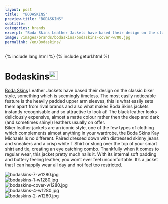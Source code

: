 ```yaml
---
layout: post
title:  "BODASKINS"
preview-title: "BODASKINS"
subtitle:
categories: brands
excerpt: "Boda Skins Leather Jackets have based their design on the classic biker style, something which is seemingly timeless" 
image: /images/brands/bodaskins/bodaskins-cover-w700.jpg
permalink: /en/Bodaskins/
---
```

{% include lang.html %}
{% include geturl.html %}
<div class="dark-grey-bg">
    <div class="container">
        <div class="row">
            <div class="col section ft-white ft-300">
                <h1 class="white-color">Bodaskins<img class="space" src="{{ '/assets/images/aquarius.png' | prepend: SourceUrl }}" width="27"></h1>
                <p><a class="red ft-400" href="https://instagram.com/bodaskins?utm_source=ig_profile_share&igshid=l90t2usf4hgu/" target="_blank">Boda Skins</a> Leather Jackets have based their design on the classic biker style, something which is seemingly timeless. The most easily noticeable feature is the heavily padded upper arm sleeves, this is what easily sets them apart from rival brands and also what makes Boda Skins jackets instantly recognisable and so attractive to look at! The black leather looks deliciously expensive, almost a matte colour rather then the deep and dark (and sometimes shiny!) leathers usually on offer.<br>
                Biker leather jackets are an iconic style, one of the few types of clothing which complements almost anything in your wardrobe, the Boda Skins Kay Michaels is no different. Paired dressed down with distressed skinny jeans and sneakers and a crisp white T Shirt or slung over the top of your smart shirt and tie, creating an eye catching combo. Thankfully when it comes to regular wear, this jacket pretty much nails it. With its internal soft padding and buttery feeling leather, you won’t ever feel uncomfortable. It’s a jacket that I can happily wear all day and not feel too restricted.<br></p>  
            </div>
        </div>
    </div>
    <div class="post-gallery">
        <div class="container">
            <div class="row">
                <div class="col">
                    <img src="{{ '/images/brands/bodaskins/bodaskins-7-w1280.jpg' | prepend: SourceUrl }}" alt="bodaskins-7-w1280.jpg">
                </div>
            </div>
            <div class="row">
                <div class="col-md-6">
                    <img src="{{ '/images/brands/bodaskins/bodaskins-1-w1280.jpg' | prepend: SourceUrl }}" alt="bodaskins-1-w1280.jpg">
                </div>
                <div class="col-md-6">
                    <img src="{{ '/images/brands/bodaskins/bodaskins-cover-w1280.jpg' | prepend: SourceUrl }}" alt="bodaskins-cover-w1280.jpg">
                </div>
            </div>
            <div class="row">
                <div class="col-md-6">
                    <img src="{{ '/images/brands/bodaskins/bodaskins-4-w1280.jpg' | prepend: SourceUrl }}" alt="bodaskins-4-w1280.jpg">
                </div>
                <div class="col-md-6">
                    <img src="{{ '/images/brands/bodaskins/bodaskins-2-w1280.jpg' | prepend: SourceUrl }}" alt="bodaskins-2-w1280.jpg">
                </div>
            </div>
        </div>
    </div>
</div>
